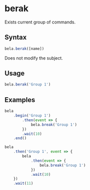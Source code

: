 # berak

Exists current group of commands.

## Syntax

```js
bela.berak([name])
```
Does not modify the subject.

## Usage

```js
bela.berak('Group 1')
```


## Examples

```js
bela
    .begin('Group 1')
        .then(event => {
            bela.break('Group 1')
        })
        .wait(10)
    .end()
```

```js
bela
    .then('Group 1', event => {
        bela
            .then(event => {
                bela.break('Group 1')
            })
            .wait(10)
    })
    .wait(11)
```
